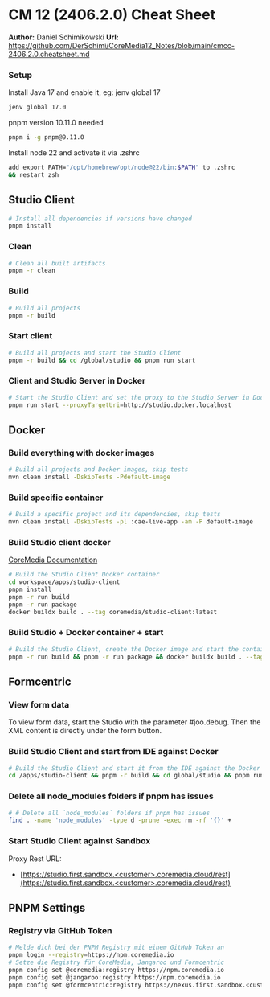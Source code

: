 # CM 12 (2406.2.0) Cheat Sheet
**Author:** Daniel Schimikowski
**Url:** https://github.com/DerSchimi/CoreMedia12_Notes/blob/main/cmcc-2406.2.0.cheatsheet.md


### Setup
Install Java 17 and enable it, eg: jenv global 17
```sh
jenv global 17.0
```

pnpm version 10.11.0 needed
```sh
pnpm i -g pnpm@9.11.0
```

Install node 22 and activate it via .zshrc
```sh
add export PATH="/opt/homebrew/opt/node@22/bin:$PATH" to .zshrc
&& restart zsh
```

## Studio Client


```sh
# Install all dependencies if versions have changed
pnpm install
```

### Clean

```sh
# Clean all built artifacts
pnpm -r clean
```

### Build

```sh
# Build all projects
pnpm -r build
```

### Start client

```sh
# Build all projects and start the Studio Client
pnpm -r build && cd /global/studio && pnpm run start
```

### Client and Studio Server in Docker

```sh
# Start the Studio Client and set the proxy to the Studio Server in Docker
pnpm run start --proxyTargetUri=http://studio.docker.localhost
```

## Docker

### Build everything with docker images
```sh
# Build all projects and Docker images, skip tests
mvn clean install -DskipTests -Pdefault-image
```

### Build specific container

```sh
# Build a specific project and its dependencies, skip tests
mvn clean install -DskipTests -pl :cae-live-app -am -P default-image
```

### Build Studio client docker


[CoreMedia Documentation](https://documentation.coremedia.com/cmcc-11/artifacts/2310/webhelp/coremedia-en/content/buildBlueprintWorkspace.html#d0e3075)

```sh
# Build the Studio Client Docker container
cd workspace/apps/studio-client
pnpm install
pnpm -r run build
pnpm -r run package
docker buildx build . --tag coremedia/studio-client:latest
```

### Build Studio + Docker container + start

```sh
# Build the Studio Client, create the Docker image and start the container
pnpm -r run build && pnpm -r run package && docker buildx build . --tag coremedia/studio-client:latest && cd ../../global/deployment/docker && docker compose up -d studio-client &
```

## Formcentric

### View form data

To view form data, start the Studio with the parameter #joo.debug. Then the XML content is directly under the form button.
### Build Studio Client and start from IDE against Docker

```sh
# Build the Studio Client and start it from the IDE against the Docker server
cd /apps/studio-client && pnpm -r build && cd global/studio && pnpm run start --proxyTargetUri=http://studio.docker.localhost
```

### Delete all node_modules folders if pnpm has issues

```sh
# # Delete all `node_modules` folders if pnpm has issues
find . -name 'node_modules' -type d -prune -exec rm -rf '{}' +
```

### Start Studio Client against Sandbox

Proxy Rest URL:

- [https://studio.first.sandbox.<customer>.coremedia.cloud/rest](https://studio.first.sandbox.<customer>.coremedia.cloud/rest)

## PNPM Settings

### Registry via GitHub Token

```sh
# Melde dich bei der PNPM Registry mit einem GitHub Token an
pnpm login --registry=https://npm.coremedia.io
# Setze die Registry für CoreMedia, Jangaroo und Formcentric
pnpm config set @coremedia:registry https://npm.coremedia.io
pnpm config set @jangaroo:registry https://npm.coremedia.io
pnpm config set @formcentric:registry https://nexus.first.sandbox.<customer>.coremedia.cloud/repository/customer-npm-proxy-1/
```
